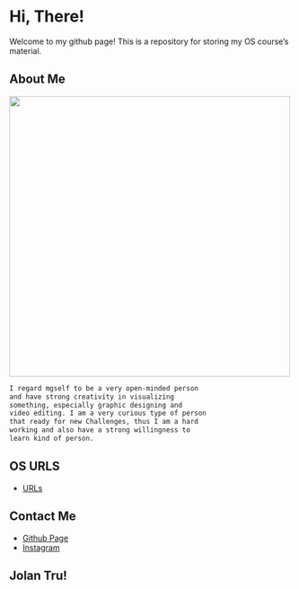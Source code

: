 # Hi, There!
Welcome to my github page!
This is a repository for storing my OS course’s material.

## About Me
<img src= "https://i.ibb.co/TcNwKrC/myphoto.png" width="500">

```markdown
I regard mgself to be a very open-minded person
and have strong creativity in visualizing
something, especially graphic designing and
video editing. I am a very curious type of person
that ready for new Challenges, thus I am a hard
working and also have a strong willingness to
learn kind of person.
```

## OS URLS
* [URLs](URLs/)

## Contact Me
* [Github Page](https://hasanahnur303.github.io/os201/)
* [Instagram](https://instagram.com/_hasanahhur)

## Jolan Tru!
